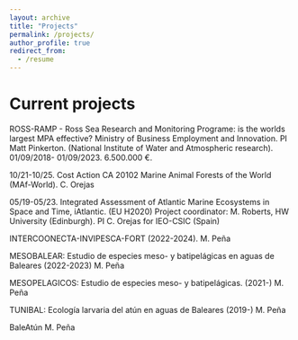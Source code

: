 ```yaml
---
layout: archive
title: "Projects"
permalink: /projects/
author_profile: true
redirect_from:
  - /resume
---
```


Current projects
======

ROSS-RAMP - Ross Sea Research and Monitoring Programe: is the worlds largest MPA effective? Ministry of Business Employment and Innovation. PI Matt Pinkerton. (National Institute of Water and Atmospheric research). 01/09/2018- 01/09/2023. 6.500.000 €.

10/21-10/25. Cost Action CA 20102 Marine Animal Forests of the World (MAf-World). C. Orejas


05/19-05/23. Integrated Assessment of Atlantic Marine Ecosystems in Space and Time, iAtlantic. (EU H2020) Project coordinator: M. Roberts, HW University (Edinburgh). PI C. Orejas for IEO-CSIC (Spain)


INTERCOONECTA-INVIPESCA-FORT (2022-2024).  M. Peña


MESOBALEAR: Estudio de especies meso- y batipelágicas en aguas de Baleares (2022-2023) M. Peña



MESOPELAGICOS: Estudio de especies meso- y batipelágicas. (2021-)  M. Peña



TUNIBAL: Ecología larvaria del atún en aguas de Baleares (2019-)  M. Peña



BaleAtún  M. Peña



